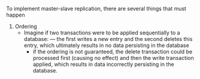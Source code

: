 
To implement master-slave replication, there are several things that must happen
1. Ordering
	- Imagine if two transactions were to be applied sequentially to a database:
		— the first writes a new entry and the second deletes this entry, which ultimately results in no data persisting in the database
		- if the ordering is not guaranteed, the delete transaction could be processed first (causing no effect) and then the write transaction applied, which results in data incorrectly persisting in the database.
